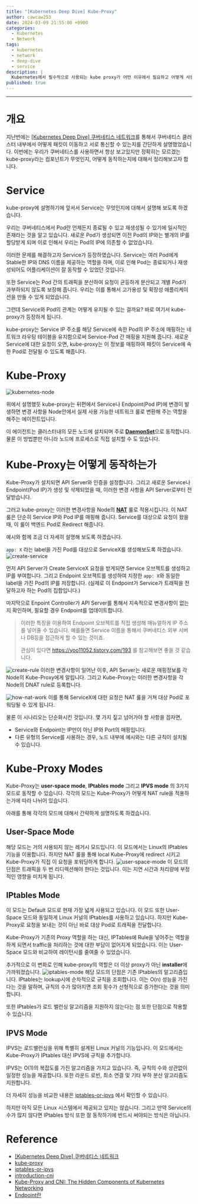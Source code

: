 ```yaml
---
title: "[Kubernetes Deep Dive] Kube-Proxy"
author: cawcaw253
date: 2024-03-09 21:55:00 +0900
categories:
  - Kubernetes
  - Network
tags:
  - kubernetes
  - network
  - deep-dive
  - service
description: |
  Kubernetes에서 필수적으로 사용되는 kube proxy가 어떤 이유에서 필요하고 어떻게 사용되는가 및 동작 방식 대한 내용을 중점적으로 작성했습니다.
published: true
---
```


---
# 개요

지난번에는 [[Kubernetes Deep Dive] 쿠버네티스 네트워크](https://blog.cawcaw253.com/posts/kubernetes-pod-network/)를 통해서 쿠버네티스 클러스터 내부에서 어떻게 패킷이 이동하고 서로 통신할 수 있는지를 간단하게 설명했었습니다.
이번에는 우리가 쿠버네티스를 사용하면서 항상 보고있지만 정확히는 모르겠는 kube-proxy라는 컴포넌트가 무엇인지, 어떻게 동작하는지에 대해서 정리해보고자 합니다.

# Service

kube-proxy에 설명하기에 앞서서 Service는 무엇인지에 대해서 설명해 보도록 하겠습니다.

우리는 쿠버네티스에서 Pod란 언제든지 종료될 수 있고 재생성될 수 있기에 일시적인 존재라는 것을 알고 있습니다. 새로운 Pod가 생성되면 이전 Pod의 IP와는 별개의 IP를 할당받게 되며 이로 인해서 우리는 Pod의 IP에 의존할 수 없었습니다.

이러한 문제를 해결하고자 Service가 등장하였습니다. Service는 여러 Pod에게 Stable한 IP와 DNS 이름을 제공하는 역할을 하며, 이로 인해 Pod는 종료되거나 재생성되어도 어플리케이션이 잘 동작할 수 있었던 것입니다.

또한 Service는 Pod 간의 트래픽을 분산하여 요청이 균등하게 분산되고 개별 Pod가 과부하되지 않도록 보장해 줍니다. 우리는 이를 통해서 고가용성 및 확장성 애플리케이션을 만들 수 있게 되었습니다.

그런데 Service와 Pod의 관계는 어떻게 유지될 수 있는 걸까요?
바로 여기서 kube-proxy가 등장하게 됩니다. 

kube-proxy는 Service IP 주소를 해당 Service에 속한 Pod의 IP 주소에 매핑하는 네트워크 라우팅 테이블을 유지함으로써 Service-Pod 간 매핑을 지원해 줍니다. 새로운 Service에 대한 요청이 오면, kube-proxy는 이 정보를 매핑하여 패킷이 Service에 속한 Pod로 전달될 수 있도록 해줍니다.

# Kube-Proxy

![kubernetes-node](posts/20240309/kubernetes-node.png)

위에서 설명했듯 kube-proxy는 뒤편에서 Service나 Endpoint(Pod IP)에 변경이 발생하면 변경 사항을 Node안에서 실제 사용 가능한 네트워크 룰로 변환해 주는 역할을 해주는 에이전트입니다.

이 에이전트는 클러스터내의 모든 노드에 설치되며 주로 <ins>**DaemonSet**</ins>으로 동작합니다. 물론 이 방법뿐만 아니라 노드에 프로세스로 직접 설치할 수 도 있습니다.

# Kube-Proxy는 어떻게 동작하는가

Kube-Proxy가 설치되면 API Server와 인증을 설정합니다. 그리고  새로운 Service나 Endpoint(Pod IP)가 생성 및 삭제되었을 때, 이러한 변경 사항을 API Server로부터 전달받습니다.

그러고 kube-proxy는 이러한 변경사항을 Node의 <ins>**NAT**</ins> 룰로 적용시킵니다. 이 NAT 룰은 단순히 Service IP와 Pod IP를 매핑해 줍니다.
Service를 대상으로 요청이 왔을 때, 이 룰이 백엔드 Pod로 Redirect 해줍니다.


예시와 함께 조금 더 자세히 설명해 보도록 하겠습니다.

`app: X` 라는 label을 가진 Pod를 대상으로 ServiceX를 생성해보도록 하겠습니다.
![create-service](posts/20240309/create-service.png)

먼저 API Server가 Create ServiceX 요청을 받게되면 Service 오브젝트를 생성하고 IP를 부여합니다.
그리고 Endpoint 오브젝트를 생성하여 지정한 `app: X`와 동일한 label을 가진 Pod의 IP를 저장합니다. (실제로 이 Endpoint가 Service가 트래픽을 전달하고자 하는 Pod의 집합입니다.)

마지막으로 Enpoint Controller가 API Server를 통해서 지속적으로 변경사항이 없는지 확인하며, 필요할 경우 Endpoint를 업데이트합니다. 

> 이러한 특징을 이용하여 Endpoint 오브젝트를 직접 생성해 매뉴얼하게 IP 주소를 넣어줄 수 있습니다.
> 예를들면 Service 이름을 통해서 쿠버네티스 외부 서버나 DB등을 접근하게 할 수 있는 것이죠.  
> 
> 관심이 있다면 https://yoo11052.tistory.com/193 를 참고해보면 좋을 것 같습니다.

![create-rule](posts/20240309/create-rule.png)
이러한 변경사항이 일어난 이후, API Server는 새로운 매핑정보를 각 Node의 Kube-Proxy에게 알립니다.
그리고 Kube-Proxy는 이러한 변경사항을 각 Node의 DNAT rule로 등록합니다.

![how-nat-work](posts/20240309/how-nat-work.png)
이를 통해 ServiceX에 대한 요청은 NAT 룰을 거쳐 대상 Pod로 포워딩될 수 있게 됩니다.

물론 이 시나리오는 단순화시킨 것입니다. 몇 가지 짚고 넘어가야 할 사항을 꼽자면,
- Service와 Endpoint는 IP만이 아닌 IP와 Port의 매핑입니다.
- 다른 유형의 Service를 사용하는 경우, 노드 내부에 예시와는 다른 규칙이 설치될 수 있습니다.

# Kube-Proxy Modes

Kube-Proxy는 **user-space mode**, **IPtables mode** 그리고 **IPVS mode** 의 3가지 모드로 동작할 수 있습니다. 각각의 모드는 Kube-Proxy가 어떻게 NAT rule을 적용하는가에 따라 나뉘어 있습니다.

아래를 통해 각각의 모드에 대해서 간략하게 설명하도록 하겠습니다.

## User-Space Mode

해당 모드는 거의 사용되지 않는 레거시 모드입니다.
이 모드에서는 Linux의 IPtables 기능을 이용합니다. 하지만 NAT 룰을 통해 local Kube-Proxy에 redirect 시키고 Kube-Proxy가 직접 이 요청을 포워딩하게 합니다.
![user-space-mode](posts/20240309/user-space-mode.png)
이 모드의 단점은 트래픽을 두 번 리디렉션해야 한다는 것입니다. 이는 지연 시간과 처리량에 부정적인 영향을 미치게 됩니다.

## IPtables Mode

이 모드는 Default 모드로 현재 가장 넓게 사용되고 있습니다.
이 모드 또한 User-Space 모드와 동일하게 Linux 커널의 IPtables를 사용하고 있습니다. 하지만 Kube-Proxy로 요청을 보내는 것이 아닌 바로 대상 Pod로 트래픽을 전달합니다.

Kube-Proxy가 기존의 Proxy 역할을 하는 대신, IPTables에 Rule을 넣어주는 역할을 하게 되면서 traffic을 처리하는 것에 대한 부담이 없어지게 되었습니다.
이는 User-Space 모드와 비교하여 레이턴시를 줄여줄 수 있었습니다.

추가적으로 이 변화로 인해 kube-proxy의 역할은 더 이상 proxy가 아닌 **installer**에 가까워졌습니다.
![iptables-mode](posts/20240309/iptables-mode.png)
해당 모드의 단점은 기존 IPtables의 알고리즘입니다.
IPtables는 lookup시에 순차적으로 규칙을 조회합니다. 이는 O(n) 성능을 가진다는 것을 말하며, 규칙의 수가 많아지면 조회 횟수가 선형적으로 증가한다는 것을 의미합니다.

또한 IPtables가 로드 밸런싱 알고리즘을 지원하지 않는다는 점 또한 단점으로 작용할 수 있습니다.

## IPVS Mode

IPVS는 로드밸런싱을 위해 특별히 설계된 Linux 커널의 기능입니다. 이 모드에서는 Kube-Proxy가 IPtables 대신 IPVS에 규칙을 추가합니다.

IPVS는 O(1)의 복잡도를 가진 알고리즘을 가지고 있습니다. 즉, 규칙의 수와 상관없이 일정한 성능을 제공합니다.
또한 라운드 로빈, 최소 연결 및 기타 부하 분산 알고리즘도 지원합니다.

더 자세히 성능을 비교한 내용은 [iptables-or-ipvs](https://www.tigera.io/blog/comparing-kube-proxy-modes-iptables-or-ipvs/) 에서 확인할 수 있습니다.

하지만 아직 모든 Linux 시스템에서 제공되고 있지는 않습니다. 그리고 만약 Service의 수가 많지 않다면 IPtables 방식 또한 잘 동작하기에 반드시 써야되는 방식은 아닙니다.

# Reference
- [[Kubernetes Deep Dive] 쿠버네티스 네트워크](https://blog.cawcaw253.com/posts/kubernetes-pod-network/)
- [kube-proxy](https://kodekloud.com/blog/kube-proxy/)
- [iptables-or-ipvs](https://www.tigera.io/blog/comparing-kube-proxy-modes-iptables-or-ipvs/)
- [introduction-cni](https://kube.academy/courses/kubernetes-in-depth/lessons/an-introduction-to-cni)
- [Kube-Proxy and CNI: The Hidden Components of Kubernetes Networking](https://medium.com/@seifeddinerajhi/kube-proxy-and-cni-the-hidden-components-of-kubernetes-networking-eb30000bf87a)
- [Endpoint란](https://yoo11052.tistory.com/193)
